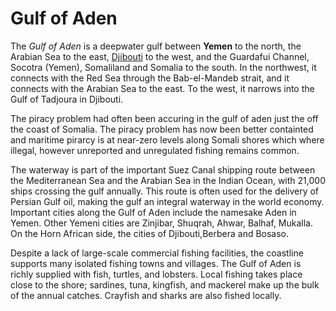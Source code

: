 # Gulf of Aden

The _Gulf of Aden_  is a deepwater gulf between **Yemen** to the north, the Arabian Sea to the east, [Djibouti](https://en.wikipedia.org/wiki/Djibouti) to the west, and the Guardafui Channel, Socotra (Yemen), Somaliland and Somalia to the south. In the northwest, it connects with the Red Sea through the Bab-el-Mandeb strait, and it connects with the Arabian Sea to the east. To the west, it narrows into the Gulf of Tadjoura in Djibouti.

The piracy problem had often been accuring in the gulf of aden just the off the coast of Somalia. The piracy problem has now been better containted and maritime pirarcy is at near-zero levels along Somali shores which where illegal, however unreported and unregulated fishing remains common.

The waterway is part of the important Suez Canal shipping route between the Mediterranean Sea and the Arabian Sea in the Indian Ocean, with 21,000 ships crossing the gulf annually. This route is often used for the delivery of Persian Gulf oil, making the gulf an integral waterway in the world economy. Important cities along the Gulf of Aden include the namesake Aden in Yemen. Other Yemeni cities are Zinjibar, Shuqrah, Ahwar, Balhaf, Mukalla. On the Horn African side, the cities of Djibouti,Berbera and Bosaso.

Despite a lack of large-scale commercial fishing facilities, the coastline supports many isolated fishing towns and villages. The Gulf of Aden is richly supplied with fish, turtles, and lobsters. Local fishing takes place close to the shore; sardines, tuna, kingfish, and mackerel make up the bulk of the annual catches. Crayfish and sharks are also fished locally.
